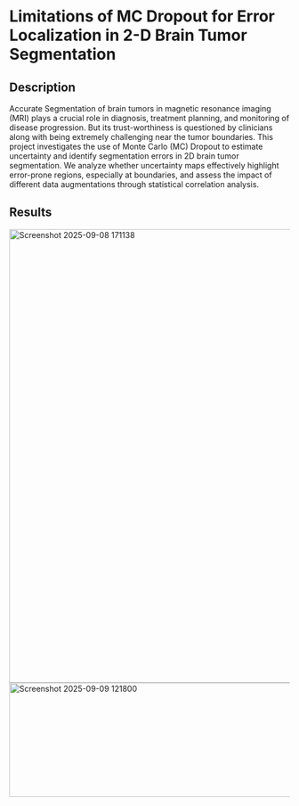 # Limitations of MC Dropout for Error Localization in 2-D Brain Tumor Segmentation 

## Description
Accurate Segmentation of brain tumors in magnetic resonance imaging (MRI) plays a crucial role in diagnosis, treatment planning, and monitoring of disease progression. But its trust-worthiness is questioned by clinicians along with being extremely challenging near the tumor boundaries. This project investigates the use of Monte Carlo (MC) Dropout to estimate uncertainty and identify segmentation errors in 2D brain tumor segmentation. We analyze whether uncertainty maps effectively highlight error-prone regions, especially at boundaries, and assess the impact of different data augmentations through statistical correlation analysis.

## Results

<img width="721" height="814" alt="Screenshot 2025-09-08 171138" align="center" src="https://github.com/user-attachments/assets/e095c65e-fd22-4327-bc18-6b40559920f0" />
<br>

<img width="651" height="205" alt="Screenshot 2025-09-09 121800" src="https://github.com/user-attachments/assets/24ac2f9f-67a9-48e3-bee8-64732bb5a012" />
